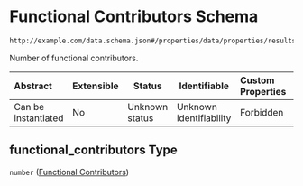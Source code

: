 # Functional Contributors Schema

```txt
http://example.com/data.schema.json#/properties/data/properties/results/properties/functional_contributors
```

Number of functional contributors.


| Abstract            | Extensible | Status         | Identifiable            | Custom Properties | Additional Properties | Access Restrictions | Defined In                                                                        |
| :------------------ | ---------- | -------------- | ----------------------- | :---------------- | --------------------- | ------------------- | --------------------------------------------------------------------------------- |
| Can be instantiated | No         | Unknown status | Unknown identifiability | Forbidden         | Allowed               | none                | [data.schema.json\*](../../out/schema/v1/data.schema.json "open original schema") |

## functional_contributors Type

`number` ([Functional Contributors](data-properties-lowendinsight-analysis-data-properties-lowendinsight-per-repo-analysis-results-properties-functional-contributors.md))
